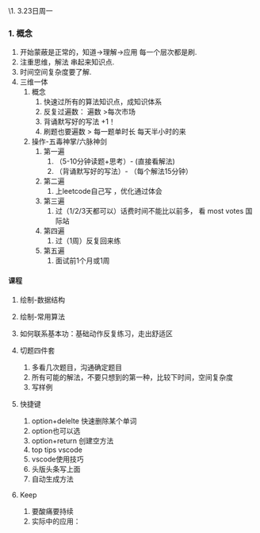 \1. 3.23日周一

### 1. 概念

1. 开始蒙蔽是正常的，知道->理解->应用 每一个层次都是刷.
2. 注重思维，解法 串起来知识点.
3. 时间空间复杂度要了解.
4. 三维一体
   1. 概念
      1. 快速过所有的算法知识点，成知识体系
      2. 反复过遍数： 遍数 >每次市场
      3. 背诵默写好的写法 +1！ 
      4. 刷题也要遍数 > 每一题单时长 每天半小时的来
   2. 操作-五毒神掌/六脉神剑
      1. 第一遍
         1. （5-10分钟读题+思考）- (直接看解法)
         2. （背诵默写好的写法）- （每个解法15分钟）
      2. 第二遍
         1. 上leetcode自己写 ，优化通过体会
      3. 第三遍
         1. 过（1/2/3天都可以）话费时间不能比以前多， 看 most votes 国际站
      4. 第四遍
         1. 过（1周）反复回来练
      5. 第五遍
         1. 面试前1个月或1周

#### 课程
   1. 绘制-数据结构
   2. 绘制-常用算法
   3. 如何联系基本功：基础动作反复练习，走出舒适区
   4. 切题四件套
      1. 多看几次题目，沟通确定题目
      2. 所有可能的解法，不要只想到的第一种，比较下时间，空间复杂度
      3. 写样例
   5. 快捷键
      1. option+delelte 快速删除某个单词  
      2. option也可以选
      3. option+return 创建空方法
      4. top tips vscode 
      5. vscode使用技巧
      6. 头版头条写上面
      7. 自动生成方法

1. Keep
	1. 要酸痛要持续
 	2. 实际中的应用：